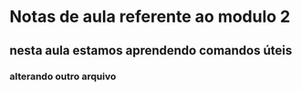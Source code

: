# Notas de aula referente ao modulo 2

## nesta aula estamos aprendendo comandos úteis

### alterando outro arquivo
